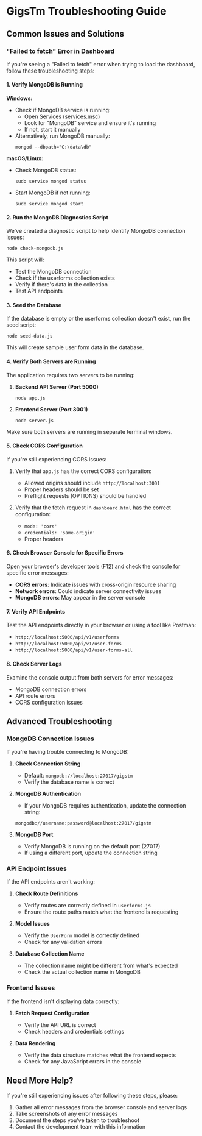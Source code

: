 # GigsTm Troubleshooting Guide

## Common Issues and Solutions

### "Failed to fetch" Error in Dashboard

If you're seeing a "Failed to fetch" error when trying to load the dashboard, follow these troubleshooting steps:

#### 1. Verify MongoDB is Running

**Windows:**
- Check if MongoDB service is running:
  - Open Services (services.msc)
  - Look for "MongoDB" service and ensure it's running
  - If not, start it manually
- Alternatively, run MongoDB manually:
  ```
  mongod --dbpath="C:\data\db"
  ```

**macOS/Linux:**
- Check MongoDB status:
  ```
  sudo service mongod status
  ```
- Start MongoDB if not running:
  ```
  sudo service mongod start
  ```

#### 2. Run the MongoDB Diagnostics Script

We've created a diagnostic script to help identify MongoDB connection issues:

```
node check-mongodb.js
```

This script will:
- Test the MongoDB connection
- Check if the userforms collection exists
- Verify if there's data in the collection
- Test API endpoints

#### 3. Seed the Database

If the database is empty or the userforms collection doesn't exist, run the seed script:

```
node seed-data.js
```

This will create sample user form data in the database.

#### 4. Verify Both Servers are Running

The application requires two servers to be running:

1. **Backend API Server (Port 5000)**
   ```
   node app.js
   ```

2. **Frontend Server (Port 3001)**
   ```
   node server.js
   ```

Make sure both servers are running in separate terminal windows.

#### 5. Check CORS Configuration

If you're still experiencing CORS issues:

1. Verify that `app.js` has the correct CORS configuration:
   - Allowed origins should include `http://localhost:3001`
   - Proper headers should be set
   - Preflight requests (OPTIONS) should be handled

2. Verify that the fetch request in `dashboard.html` has the correct configuration:
   - `mode: 'cors'`
   - `credentials: 'same-origin'`
   - Proper headers

#### 6. Check Browser Console for Specific Errors

Open your browser's developer tools (F12) and check the console for specific error messages:

- **CORS errors**: Indicate issues with cross-origin resource sharing
- **Network errors**: Could indicate server connectivity issues
- **MongoDB errors**: May appear in the server console

#### 7. Verify API Endpoints

Test the API endpoints directly in your browser or using a tool like Postman:

- `http://localhost:5000/api/v1/userforms`
- `http://localhost:5000/api/v1/user-forms`
- `http://localhost:5000/api/v1/user-forms-all`

#### 8. Check Server Logs

Examine the console output from both servers for error messages:

- MongoDB connection errors
- API route errors
- CORS configuration issues

## Advanced Troubleshooting

### MongoDB Connection Issues

If you're having trouble connecting to MongoDB:

1. **Check Connection String**
   - Default: `mongodb://localhost:27017/gigstm`
   - Verify the database name is correct

2. **MongoDB Authentication**
   - If your MongoDB requires authentication, update the connection string:
   ```
   mongodb://username:password@localhost:27017/gigstm
   ```

3. **MongoDB Port**
   - Verify MongoDB is running on the default port (27017)
   - If using a different port, update the connection string

### API Endpoint Issues

If the API endpoints aren't working:

1. **Check Route Definitions**
   - Verify routes are correctly defined in `userforms.js`
   - Ensure the route paths match what the frontend is requesting

2. **Model Issues**
   - Verify the `UserForm` model is correctly defined
   - Check for any validation errors

3. **Database Collection Name**
   - The collection name might be different from what's expected
   - Check the actual collection name in MongoDB

### Frontend Issues

If the frontend isn't displaying data correctly:

1. **Fetch Request Configuration**
   - Verify the API URL is correct
   - Check headers and credentials settings

2. **Data Rendering**
   - Verify the data structure matches what the frontend expects
   - Check for any JavaScript errors in the console

## Need More Help?

If you're still experiencing issues after following these steps, please:

1. Gather all error messages from the browser console and server logs
2. Take screenshots of any error messages
3. Document the steps you've taken to troubleshoot
4. Contact the development team with this information